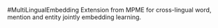 #MultiLingualEmbedding
Extension from MPME for cross-lingual word, mention and entity jointly embedding learning.
